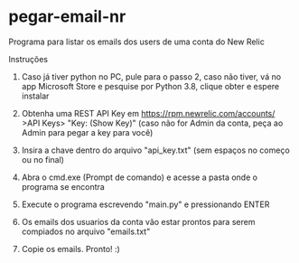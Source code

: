 # pegar-email-nr
Programa para listar os emails dos users de uma conta do New Relic

Instruções

1. Caso já tiver python no PC, pule para o passo 2, caso não tiver, vá no app Microsoft Store
e pesquise por Python 3.8, clique obter e espere instalar

2. Obtenha uma REST API Key em https://rpm.newrelic.com/accounts/ >API Keys> "Key: (Show Key)" 
(caso não for Admin da conta, peça ao Admin para pegar a key para você)

3. Insira a chave dentro do arquivo "api_key.txt" (sem espaços no começo ou no final)

4. Abra o cmd.exe (Prompt de comando) e acesse a pasta onde o programa se encontra

5. Execute o programa escrevendo "main.py" e pressionando ENTER 

6. Os emails dos usuarios da conta vão estar prontos para serem compiados no arquivo
"emails.txt"

7. Copie os emails. Pronto! :)
